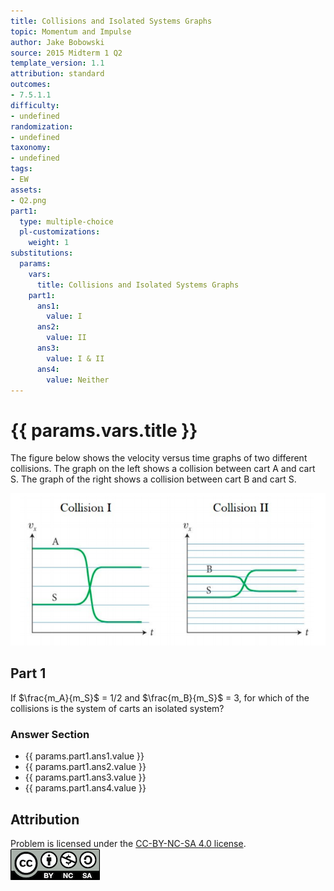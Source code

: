 ```yaml
---
title: Collisions and Isolated Systems Graphs
topic: Momentum and Impulse
author: Jake Bobowski
source: 2015 Midterm 1 Q2
template_version: 1.1
attribution: standard
outcomes:
- 7.5.1.1
difficulty:
- undefined
randomization:
- undefined
taxonomy:
- undefined
tags:
- EW
assets:
- Q2.png
part1:
  type: multiple-choice
  pl-customizations:
    weight: 1
substitutions:
  params:
    vars:
      title: Collisions and Isolated Systems Graphs
    part1:
      ans1:
        value: I
      ans2:
        value: II
      ans3:
        value: I & II
      ans4:
        value: Neither
---
```

# {{ params.vars.title }}
The figure below shows the velocity versus time graphs of two different collisions. The graph on the left shows a collision between cart A and cart S. The graph of the right shows a collision between cart B and cart S.

<img src="Q2.png" alt="Two graphs of velocity versus time depicting a collision between two carts. The difference in velocity between Cart A and S is larger than the velocity difference between Cart B and S, at both the beginning and the end of the graph." >

## Part 1

If $\frac{m_A}{m_S}$ = 1/2 and $\frac{m_B}{m_S}$ = 3, for which of the collisions is the system of carts an isolated system?

### Answer Section

- {{ params.part1.ans1.value }}
- {{ params.part1.ans2.value }}
- {{ params.part1.ans3.value }}
- {{ params.part1.ans4.value }}

## Attribution

Problem is licensed under the [CC-BY-NC-SA 4.0 license](https://creativecommons.org/licenses/by-nc-sa/4.0/).<br> ![The Creative Commons 4.0 license requiring attribution-BY, non-commercial-NC, and share-alike-SA license.](https://raw.githubusercontent.com/firasm/bits/master/by-nc-sa.png)